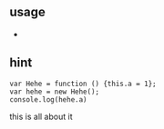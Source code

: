 ## usage

* 

## hint

```
var Hehe = function () {this.a = 1};
var hehe = new Hehe();
console.log(hehe.a)
```

this is all about it
